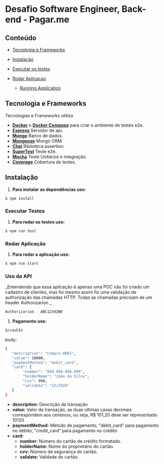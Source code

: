 # Desafio Software Engineer, Back-end - Pagar.me

## Conteúdo

- [Tecnologia e Frameworks](#tecnologia)
- [Instalação](#Instalação)
- [Executar os testes](#excutar-testes)

- [Rodar Aplicacao](#running-application)
    - [Running Application](#running-application)

## Tecnologia e Frameworks

Tecnologias e Frameworks utiliza

- **[Docker](https://docs.docker.com)** e **[Docker Compose](https://docs.docker.com/compose/)** para criar o ambiente de testes e2e.
- **[Express](https://github.com/expressjs/express)** Servidor de api.
- **[Mongo](https://www.mongodb.com/)** Banco de dados.
- **[Mongoose](https://mongoosejs.com/)** Mongo ORM.
- **[Chai](https://www.chaijs.com/)** Biblioteca assertion.
- **[SuperTest](https://github.com/visionmedia/supertest)** Teste e2e.
- **[Mocha](https://mochajs.org/)** Teste Unitários e integração.
- **[Coverage](https://github.com/shinnn/coverage)** Cobertura de testes.


## Instalação
1. **Para instalar as dependências use:**
```sh
$ npm install
```

### Executar Testes

1. **Para rodar os testes use:**
```sh
$ npm run test
```

### Rodar Aplicação

1. **Para rodar a aplicação use:**
```sh
$ npm run start
```

### Uso da API

_Entendendo que essa aplicação é apenas uma POC não foi criado um cadastro de clientes, mas foi 
mesmo assim fiz uma validação de authorização das chamadas HTTP. Todas as chamadas precisam de um
header Authorizarion _ 

```sh
Authorizarion - ABC1234ZWE
```

1. **Pagamento use:**
```sh
$/cashIn
```

body:
```sh
{
   "description": "Compra 0001",
   "value": 10000,
   "paymentMethod": "debit_card",
   "card": {
   	    "number": "999.999.999.999",
   		"holderName": "João da Silva",
   		"cvv": 999,
   		"validate": "12/2020"
   }
}
```
- **description:** Descrição da transação
- **value:** Valor da transação, as duas ultimas casas decimais correspondem aos centavos, ou seja, R$ 101,20 deve ser representado 10120
- **paymentMethod:** Método de pagamento, "debit_card" para pagamento no débito, "credit_card" para pagamento no crédito
- **card:**
    - **number:** Número do cartão de crédito formatado.
    - **holderName:** Nome do proprietário do cartão.
    - **cvv:** Número de segurança do cartão.
    - **validate:** Validade do cartão.